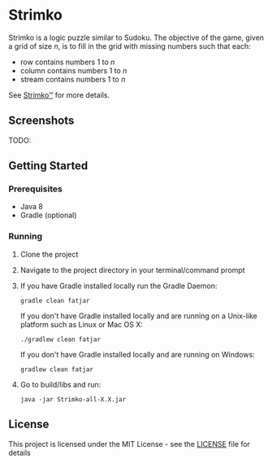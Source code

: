 # Strimko

Strimko is a logic puzzle similar to Sudoku. The objective of the game, given a grid of size *n*, is to fill
in the grid with missing numbers such that each:
* row contains numbers 1 to *n*
* column contains numbers 1 to *n*
* stream contains numbers 1 to *n*

See [Strimko™](http://www.strimko.com/index.htm) for more details.

## Screenshots
TODO:

## Getting Started

### Prerequisites
* Java 8
* Gradle (optional)

### Running
1. Clone the project
2. Navigate to the project directory in your terminal/command prompt
3. If you have Gradle installed locally run the Gradle Daemon:

    ```
    gradle clean fatjar
    ```
   If you don't have Gradle installed locally and are running on a Unix-like platform such as Linux or Mac OS X:
    ```
    ./gradlew clean fatjar
    ```
   If you don't have Gradle installed locally and are running on Windows:
    ```
    gradlew clean fatjar
    ```   
4. Go to build/libs and run:
    ```
    java -jar Strimko-all-X.X.jar
    ```

## License

This project is licensed under the MIT License - see the [LICENSE](LICENSE) file for details
